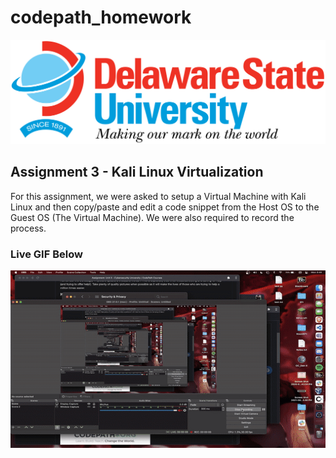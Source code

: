 # codepath_homework

<img src='/DESU-Logo.png' />

<h2>Assignment 3 - Kali Linux Virtualization</h2>

For this assignment, we were asked to setup a Virtual Machine with Kali Linux and then copy/paste and edit a code snippet from the Host OS to the Guest OS (The Virtual Machine). We were also required to record the process.

<h3>Live GIF Below</h3>
<img src='/Assignment 3 - Justin Bennett.gif' />